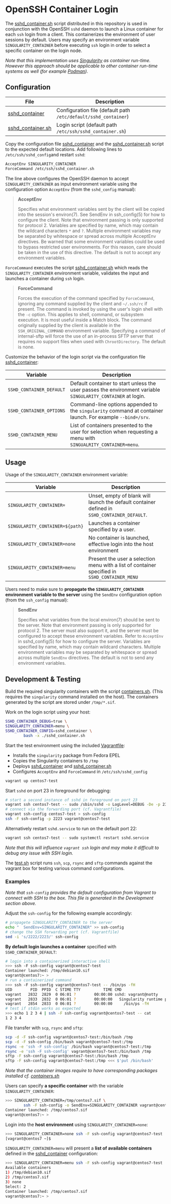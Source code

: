 # OpenSSH Container Login

The [sshd_container.sh][02] script distributed in this repository is used in
conjunction with the OpenSSH `sshd` daemon to launch a Linux container for each
`ssh` login from a client. This containerizes the environment of user sessions
by default. Users may specify an environment variable `SINGULARITY_CONTAINER`
before executing `ssh` login in order to select a specific container on the
login node.

_Note that this implementation uses [Singularity][03] as container run-time.
However this approach should be applicable to other container run-time systems
as well (for example [Podman][04])._

## Configuration

File                          | Description
------------------------------|-----------------------------------
[sshd_container][01]          | Configuration file (default path `/etc/default/sshd_container`)
[sshd_container.sh][02]       | Login script (default path `/etc/ssh/sshd_container.sh`) 

Copy the configuration file [sshd_container][01] and the
[sshd_container.sh][02] script to the expected default locations. Add following
lines to `/etc/ssh/sshd_config`and restart `sshd`:

```bash
AcceptEnv SINGULARITY_CONTAINER
ForceCommand /etc/ssh/sshd_container.sh
```

The line above configures the OpenSSH daemon to accept `SINGULARITY_CONTAINER` as input
environment variable using the configuration option `AcceptEnv` (from the
`sshd_config` manual):

> **AcceptEnv**
>
> Specifies what environment variables sent by the client will be copied into
> the session's environ(7). See SendEnv in ssh_config(5) for how to configure
> the client. Note that environment passing is only supported for protocol 2.
> Variables are specified by name, which may contain the wildcard characters
> `*` and `?`. Multiple environment variables may be separated by whitespace or
> spread across multiple AcceptEnv directives. Be warned that some environment
> variables could be used to bypass restricted user environments. For this
> reason, care should be taken in the use of this directive. The default is not
> to accept any environment variables.


`ForceCommand` executes the script [sshd_container.sh][02] which reads the
`SINGULARITY_CONTAINER` environment variable, validates the input and launches
a container during `ssh` login. 

> **ForceCommand**
> 
> Forces the execution of the command specified by `ForceCommand`, ignoring any
> command supplied by the client and `~/.ssh/rc` if present. The command is
> invoked by using the user's login shell with the `-c` option. This applies to
> shell, command, or subsystem execution. It is most useful inside a Match
> block. The command originally supplied by the client is available in the
> `SSH_ORIGINAL_COMMAND` environment variable. Specifying a command of
> internal-sftp will force the use of an in-process SFTP server that requires
> no support files when used with `ChrootDirectory`. The default is none.

Customize the behavior of the login script via the configuration
file [sshd_container][01]:

Variable                    | Description
----------------------------|-------------------------------------
`SSHD_CONTAINER_DEFAULT`    | Default container to start unless the user passes the environment variable `SINGULARITY_CONTAINER` at login.
`SSHD_CONTAINER_OPTIONS`    | Command-line options appended to the `singularity` command at container launch. For example `--bind=/srv`.
`SSHD_CONTAINER_MENU`       | List of containers presented to the user for selection when requesting a menu with `SINGUALRITY_CONTAINER=menu`.

## Usage

Usage of the `SINGULARITY_CONTAINER` environment variable:

Variable                        | Description
--------------------------------|---------------------------------------
`SINGULARITY_CONTAINER=`        | Unset, empty of blank will launch the default container defined in `SSHD_CONTAINER_DEFAULT`.
`SINGULARITY_CONTAINER=${path}` | Launches a container specified by a user.
`SINGULARITY_CONTAINER=none`    | No container is launched, effective login into the host environment
`SINGULARITY_CONTAINER=menu`    | Present the user a selection menu with a list of container specified in `SSHD_CONTAINER_MENU`


Users need to make sure to **propagate the `SINGULARITY_CONTAINER` environment
variable to the server** using the `SendEnv` configuration option (from the
`ssh_config` manual):

> **SendEnv**
>
> Specifies what variables from the local environ(7) should be sent to the
> server. Note that environment passing is only supported for protocol 2. The
> server must also support it, and the server must be configured to accept
> these environment variables. Refer to `AcceptEnv` in sshd_config(5) for how
> to configure the server. Variables are specified by name, which may contain
> wildcard characters. Multiple environment variables may be separated by
> whitespace or spread across multiple `SendEnv` directives. The default is not
> to send any environment variables.

## Development & Testing

Build the required singularity containers with the script [containers.sh][05].
(This requires the `singularity` command installed on the host). The containers
generated by the script are stored under `/tmp/*.sif`.

Work on the login script using your host:

```bash
SSHD_CONTAINER_DEBUG=true \
SINGULARITY_CONTAINER=menu \
SSHD_CONTAINER_CONFIG=sshd_container \
        bash -x ./sshd_container.sh
```

Start the test environment using the included [Vagrantfile](Vagrantfile):

* Installs the `singularity` package from Fedora EPEL
* Copies the Singularity containers to `/tmp`
* Deploys [sshd_container][01] and [sshd_container.sh][02]
* Configures `AcceptEnv` and `ForceCommand` in `/etc/ssh/sshd_config`

```bash
vagrant up centos7-test
```

Start `sshd` on port 23 in foreground for debugging:

```bash
# start a second instance of sshd in foreground on port 23
vagrant ssh centos7-test -- sudo /sbin/sshd -o LogLevel=DEBUG -De -p 23
# connect via the forwarding port (cf. Vagrantfile)
vagrant ssh-config centos7-test > ssh-config
ssh -F ssh-config -p 2223 vagrant@centos7-test
```

Alternatively restart `sshd.service` to run on the default port 22:

```bash
vagrant ssh centos7-test -- sudo systemctl restart sshd.service
```

_Note that this will influence `vagrant ssh` login and may make it difficult to
debug any issue with SSH login._

The [test.sh](test.sh) script runs `ssh`, `scp`, `rsync` and `sftp` commands
against the vagrant box for testing various command configurations.

### Examples

_Note that `ssh-config` provides the default configuration from
Vagrant to connect with SSH to the box. This file is generated
in the Development section above._

Adjust the `ssh-config` for the following example accordingly:

```bash
# propagete SINGULARITY_CONTAINER to the server
echo "  SendEnv=SINGULARITY_CONTAINER" >> ssh-config
# change the SSH forwarding port (cf. Vagrantfile)
sed -i 's/2222/2223/' ssh-config
```

**By default login launches a container** specified with `SSHD_CONTAINER_DEFAULT`:

```bash
# login into a containerized interactive shell
>>> ssh -F ssh-config vagrant@centos7-test
Container launched: /tmp/debian10.sif
vagrant@centos7:~ >
# run a containerized command
>>> ssh -F ssh-config vagrant@centos7-test -- /bin/ps -fH
UID        PID  PPID  C STIME TTY          TIME CMD
vagrant   2832  2829  0 06:01 ?        00:00:00 sshd: vagrant@notty
vagrant   2833  2832  0 06:01 ?        00:00:00   Singularity runtime parent
vagrant   2854  2833  0 06:01 ?        00:00:00     /bin/ps -fH
# test if stdin works as expected
>>> echo 1 2 3 4 | ssh -F ssh-config vagrant@centos7-test -- cat
1 2 3 4
```

File transfer with `scp`, `rsync` and `sftp`:

```bash
scp -d -F ssh-config vagrant@centos7-test:/bin/bash /tmp
scp -d -F ssh-config /bin/bash vagrant@centos7-test:/tmp
rsync -e 'ssh -F ssh-config' /bin/bash vagrant@centos7-test:/tmp
rsync -e 'ssh -F ssh-config' vagrant@centos7-test:/bin/bash /tmp
sftp -F ssh-config vagrant@centos7-test:/bin/bash /tmp
sftp -F ssh-config vagrant@centos7-test:/tmp <<< $'put /bin/bash'
```

_Note that the container images require to have corresponding packages
installed cf. [containers.sh](containers.sh)_

Users can specify **a specific container** with the variable `SINGULARITY_CONTAINER`:

```bash
>>> SINGULARITY_CONTAINER=/tmp/centos7.sif \
        ssh -F ssh-config -o SendEnv=SINGULARITY_CONTAINER vagrant@centos7-test
Container launched: /tmp/centos7.sif
vagrant@centos7:~ > 
```

Login into the **host environment** using `SINGULARITY_CONTAINER=none`:

```bash
>>> SINGULARITY_CONTAINER=none ssh -F ssh-config vagrant@centos7-test
[vagrant@centos7 ~]$
```

`SINGULARITY_CONTAINER=menu` will present a **list of available containers** defined
in the [sshd_container][01] configuration:

```bash
>>> SINGULARITY_CONTAINER=menu ssh -F ssh-config vagrant@centos7-test
Available containers
1) /tmp/debian10.sif
2) /tmp/centos7.sif
3) none
Select: 2
Container launched: /tmp/centos7.sif
vagrant@centos7:~ >
```

[01]: sshd_container
[02]: sshd_container.sh
[03]: https://sylabs.io/singularity
[04]: https://podman.io
[05]: containers.sh
